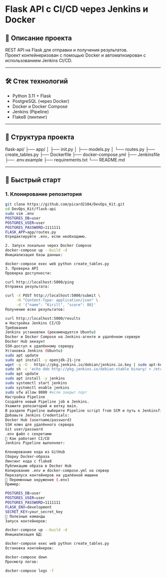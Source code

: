 # Flask API с CI/CD через Jenkins и Docker


## 📌 Описание проекта

REST API на Flask для отправки и получения результатов.  
Проект контейнеризован с помощью Docker и автоматизирован с использованием Jenkins CI/CD.

---

## 🛠️ Стек технологий

- Python 3.11 + Flask  
- PostgreSQL (через Docker)  
- Docker и Docker Compose  
- Jenkins (Pipeline)  
- Flake8 (линтинг)

---

## 📁 Структура проекта

flask-api/
├── app/
│ ├── init.py
│ ├── models.py
│ └── routes.py
├── create_tables.py
├── Dockerfile
├── docker-compose.yml
├── Jenkinsfile
├── .env.example
├── requirements.txt
└── README.md


---

## 🚀 Быстрый старт

### 1. Клонирование репозитория

```bash
git clone https://github.com/picard2104/DevOps_Kit.git
cd DevOps_Kit/flask-api
sudo vim .env
POSTGRES_DB=user
POSTGRES_USER=user
POSTGRES_PASSWORD=1111111
FLASK_APP=app/routes.py
Отредактируйте .env, если необходимо.

2. Запуск локально через Docker Compose
docker-compose up --build -d
Инициализация базы данных:

docker-compose exec web python create_tables.py
3. Проверка API
Проверка доступности:

curl http://localhost:5000/ping
Отправка результата:

curl -X POST http://localhost:5000/submit \
     -H "Content-Type: application/json" \
     -d '{"name": "Kirill", "score": 88}'
Получение всех результатов:

curl http://localhost:5000/results
⚙️ Настройка Jenkins CI/CD
Требования
Jenkins установлен (рекомендуется Ubuntu)
Docker и Docker Compose на Jenkins-агенте и удалённом сервере
Docker Hub аккаунт
SSH-доступ к удалённому серверу
Установка Jenkins (Ubuntu)
sudo apt update
sudo apt install -y openjdk-21-jre
wget -q -O - https://pkg.jenkins.io/debian/jenkins.io.key | sudo apt-key add -
sudo sh -c 'echo deb http://pkg.jenkins.io/debian-stable binary/ > /etc/apt/sources.list.d/jenkins.list'
sudo apt update
sudo apt install -y jenkins
sudo systemctl start jenkins
sudo systemctl enable jenkins
sudo ufw allow 8080 #если закрыт порт
Настройка Pipeline
Создайте новый Pipeline job в Jenkins.
Укажите репозиторий и ветку main.
В разделе Pipeline выберите Pipeline script from SCM и путь к Jenkinsfile.
Добавьте Jenkins Credentials:
Docker Hub (username/password)
SSH ключ для удалённого сервера
Git user/password
.env файл с секретами
🔁 Как работает CI/CD
Jenkins Pipeline выполняет:

Клонирование кода из GitHub
Сборку Docker-образа
Линтинг кода с flake8
Публикацию образа в Docker Hub
Копирование .env и docker-compose.yml на сервер
Перезапуск контейнеров на удалённой машине
🔐 Переменные окружения (.env)
Пример:

POSTGRES_DB=user
POSTGRES_USER=user
POSTGRES_PASSWORD=1111111
FLASK_ENV=development
SECRET_KEY=your_secret_key
🧪 Полезные команды
Запуск контейнеров:

docker-compose up --build -d
Инициализация БД:

docker-compose exec web python create_tables.py
Остановка контейнеров:

docker-compose down
Просмотр логов:

docker-compose logs -f
